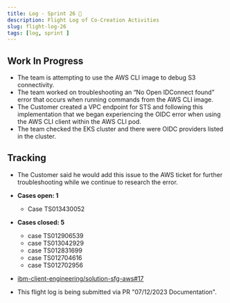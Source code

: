 ```yaml
---
title: Log - Sprint 26 🛫
description: Flight Log of Co-Creation Activities
slug: flight-log-26
tags: [log, sprint ]
---
```


## Work In Progress
- The team is attempting to use the AWS CLI image to debug S3 connectivity.
- The team worked on troubleshooting an “No Open IDConnect found” error that occurs when running commands from the AWS CLI image.
- The Customer created a VPC endpoint for STS and following this implementation that we began experiencing the OIDC error when using the AWS CLI client within the AWS CLI pod.
- The team checked the EKS cluster and there were OIDC providers listed in the cluster.

## Tracking
- The Customer said he would add this issue to the AWS ticket for further troubleshooting while we continue to research the error.

- **Cases open: 1**
  - Case TS013430052
- **Cases closed: 5**
  - case TS012906539
  - case TS013042929
  - case TS012831699
  - case TS012704616
  - case TS012702956  
- [ibm-client-engineering/solution-sfg-aws#17](https://zenhub.ibm.com/workspaces/st5-action-information-center-64343620d0cfd0000f03a114/issues/ibm-client-engineering/solution-sfg-aws/17)
- This flight log is being submitted via PR "07/12/2023 Documentation".